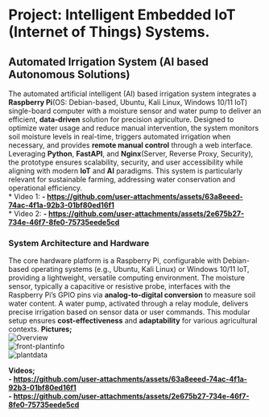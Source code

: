 # Project: Intelligent Embedded IoT (Internet of Things) Systems.
## Automated Irrigation System (AI based Autonomous Solutions)
The automated artificial intelligent (AI) based irrigation system integrates a **Raspberry Pi**(OS: Debian-based, Ubuntu, Kali Linux, Windows 10/11 IoT) single-board computer with a moisture sensor and water pump to deliver an efficient, **data-driven** solution for precision agriculture. Designed to optimize water usage and reduce manual intervention, the system monitors soil moisture levels in real-time, triggers automated irrigation when necessary, and provides **remote manual control** through a web interface. Leveraging **Python**, **FastAPI**, and **Nginx**(Server, Reverse Proxy, Security), the prototype ensures scalability, security, and user accessibility while aligning with modern **IoT** and **AI** paradigms. This system is particularly relevant for sustainable farming, addressing water conservation and operational efficiency.
<br/> * Video 1: **- https://github.com/user-attachments/assets/63a8eeed-74ac-4f1a-92b3-01bf80ed16f1**
<br/> * Video 2: **- https://github.com/user-attachments/assets/2e675b27-734e-46f7-8fe0-75735eede5cd**
### System Architecture and Hardware
The core hardware platform is a Raspberry Pi, configurable with Debian-based operating systems (e.g., Ubuntu, Kali Linux) or Windows 10/11 IoT, providing a lightweight, versatile computing environment. The moisture sensor, typically a capacitive or resistive probe, interfaces with the Raspberry Pi’s GPIO pins via **analog-to-digital conversion** to measure soil water content. A water pump, activated through a relay module, delivers precise irrigation based on sensor data or user commands. This modular setup ensures **cost-effectiveness** and **adaptability** for various agricultural contexts.
**Pictures;**
<br/>
![Overview](https://github.com/user-attachments/assets/3191d860-03c6-4a6d-a32a-8a39c815d94b)
<br/>
![front-plantinfo](https://github.com/user-attachments/assets/a60b1dd9-b8dc-440f-9b85-13ec9212f89a)
<br/>
![plantdata](https://github.com/user-attachments/assets/41e9fec9-6fbc-407d-aebc-6d8b7673905d)
<br/>

**Videos;**
<br/>
**- https://github.com/user-attachments/assets/63a8eeed-74ac-4f1a-92b3-01bf80ed16f1**
<br/>
**- https://github.com/user-attachments/assets/2e675b27-734e-46f7-8fe0-75735eede5cd**

